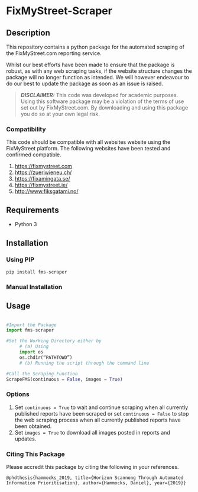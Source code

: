# FixMyStreet-Scraper

## Description

This repository contains a python package for the automated scraping of the FixMyStreet.com reporting service.

Whilst our best efforts have been made to ensure that the package is robust, as with any web scraping tasks,  if the website structure changes the package will no longer function as intended. We will however endeavour to do our best to update the package as soon as an issue is raised. 

> **_DISCLAIMER:_** This code was developed for academic purposes. Using this software package may be a violation of the terms of use set out by FixMyStreet.com. By downloading and using this package you do so at your own legal risk.

### Compatibility
This code should be compatible with all websites website using the FixMyStreet platform. The following websites have been tested and confirmed compatible. 

1. https://fixmystreet.com
2. https://zueriwieneu.ch/
3. https://fixamingata.se/
4. https://fixmystreet.ie/
5. http://www.fiksgatami.no/

## Requirements

- Python 3

## Installation

### Using PIP

``` pip install fms-scraper ```

### Manual Installation

## Usage

```python

#Import the Package
import fms-scraper

#Set the Working Directory either by
     # (a) Using
     import os
     os.chdir(“PATHTOWD”)
     # (b) Running the script through the command line

#Call the Scraping Function
ScrapeFMS(continuous = False, images = True)


```

### Options

1. Set ```continuous = True``` to wait and continue scraping when all currently published reports have been scraped or set ```continuous = False``` to stop the web scraping process when all currently published reports have been obtained. 
2. Set ```images = True``` to download all images posted in reports and updates. 


### Citing This Package
Please accredit this package by citing the following in your references. 

```
@phdthesis{hammocks_2019, title={Horizon Scannong Through Automated Information Prioritisation}, author={Hammocks, Daniel}, year={2019}}
```
